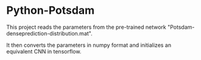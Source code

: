 # Python-Potsdam
This project reads the parameters from the pre-trained network "Potsdam-denseprediction-distribution.mat".

It then converts the parameters in numpy format and initializes an equivalent CNN in tensorflow.
